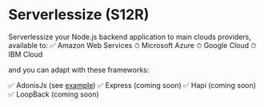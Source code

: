 # Serverlessize (S12R)

Serverlessize your Node.js backend application to main clouds providers, available to:
✅ Amazon Web Services
⏱ Microsoft Azure
⏱ Google Cloud
⏱ IBM Cloud

and you can adapt with these frameworks:

✅ AdonisJs (see [example](examples/adonisjs/README.md))
✅ Express (coming soon)
✅ Hapi (coming soon)
✅ LoopBack (coming soon)
